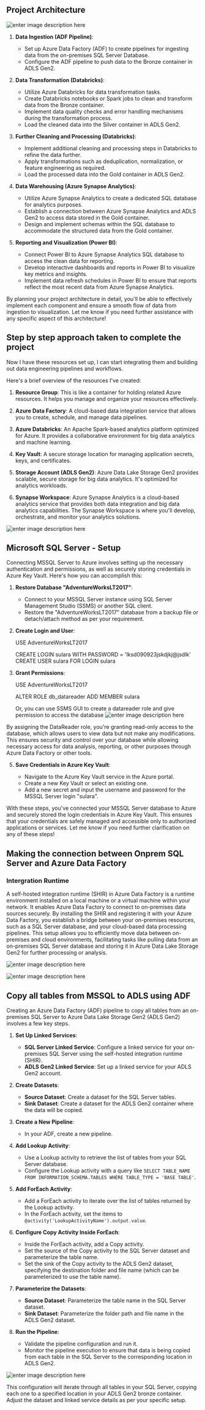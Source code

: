 ## Project Architecture

![enter image description here](https://github.com/sularaperera/End-to-End-Azure-Data-Engineering-Real-Time-Project/blob/main/Images/Architecture.jpg)

1.  **Data Ingestion (ADF Pipeline)**:
    
    -   Set up Azure Data Factory (ADF) to create pipelines for ingesting data from the on-premises SQL Server Database.
    -   Configure the ADF pipeline to push data to the Bronze container in ADLS Gen2.
    
2.  **Data Transformation (Databricks)**:
    
    -   Utilize Azure Databricks for data transformation tasks.
    -   Create Databricks notebooks or Spark jobs to clean and transform data from the Bronze container.
    -   Implement data quality checks and error handling mechanisms during the transformation process.
    -   Load the cleaned data into the Silver container in ADLS Gen2.
3.  **Further Cleaning and Processing (Databricks)**:
    
    -   Implement additional cleaning and processing steps in Databricks to refine the data further.
    -   Apply transformations such as deduplication, normalization, or feature engineering as required.
    -   Load the processed data into the Gold container in ADLS Gen2.
4.  **Data Warehousing (Azure Synapse Analytics)**:
    
    -   Utilize Azure Synapse Analytics to create a dedicated SQL database for analytics purposes.
    -   Establish a connection between Azure Synapse Analytics and ADLS Gen2 to access data stored in the Gold container.
    -   Design and implement schemas within the SQL database to accommodate the structured data from the Gold container.
5.  **Reporting and Visualization (Power BI)**:
    
    -   Connect Power BI to Azure Synapse Analytics SQL database to access the clean data for reporting.
    -   Develop interactive dashboards and reports in Power BI to visualize key metrics and insights.
    -   Implement data refresh schedules in Power BI to ensure that reports reflect the most recent data from Azure Synapse Analytics.

By planning your project architecture in detail, you'll be able to effectively implement each component and ensure a smooth flow of data from ingestion to visualization. Let me know if you need further assistance with any specific aspect of this architecture!


## Step by step approach taken to complete the project

Now I have these resources set up, I can start integrating them and building out data engineering pipelines and workflows.

Here's a brief overview of the resources I've created:

1.  **Resource Group**: This is like a container for holding related Azure resources. It helps you manage and organize your resources effectively.
    
2.  **Azure Data Factory**: A cloud-based data integration service that allows you to create, schedule, and manage data pipelines.
    
3.  **Azure Databricks**: An Apache Spark-based analytics platform optimized for Azure. It provides a collaborative environment for big data analytics and machine learning.
    
4.  **Key Vault**: A secure storage location for managing application secrets, keys, and certificates.
    
5.  **Storage Account (ADLS Gen2)**: Azure Data Lake Storage Gen2 provides scalable, secure storage for big data analytics. It's optimized for analytics workloads.
    
6.  **Synapse Workspace**: Azure Synapse Analytics is a cloud-based analytics service that provides both data integration and big data analytics capabilities. The Synapse Workspace is where you'll develop, orchestrate, and monitor your analytics solutions.

![enter image description here](https://github.com/sularaperera/End-to-End-Azure-Data-Engineering-Real-Time-Project/blob/main/Images/resources_list.png)


## Microsoft SQL Server - Setup

Connecting MSSQL Server to Azure involves setting up the necessary authentication and permissions, as well as securely storing credentials in Azure Key Vault. Here's how you can accomplish this:

1.  **Restore Database "AdventureWorksLT2017"**:
    
    -   Connect to your MSSQL Server instance using SQL Server Management Studio (SSMS) or another SQL client.
    -   Restore the "AdventureWorksLT2017" database from a backup file or detach/attach method as per your requirement.
2.  **Create Login and User**:

    USE AdventureWorksLT2017
    
    CREATE LOGIN sulara WITH PASSWORD = 'lksd090923jskdjkj@jsdlk'
    CREATE USER sulara FOR LOGIN sulara

    
3.  **Grant Permissions**:

    USE AdventureWorksLT2017
    
    ALTER ROLE db_datareader ADD MEMBER sulara
    
    Or, you can use SSMS GUI to create a datareader role and give permission to access the database
![enter image description here](https://github.com/sularaperera/End-to-End-Azure-Data-Engineering-Real-Time-Project/blob/main/Images/mssql_datareader_permission.png)

By assigning the DataReader role, you're granting read-only access to the database, which allows users to view data but not make any modifications. This ensures security and control over your database while allowing necessary access for data analysis, reporting, or other purposes through Azure Data Factory or other tools.
    
5.  **Save Credentials in Azure Key Vault**:
    
    -   Navigate to the Azure Key Vault service in the Azure portal.
    -   Create a new Key Vault or select an existing one.
    -   Add a new secret and input the username and password for the MSSQL Server login "sulara".

With these steps, you've connected your MSSQL Server database to Azure and securely stored the login credentials in Azure Key Vault. This ensures that your credentials are safely managed and accessible only to authorized applications or services. Let me know if you need further clarification on any of these steps!

## Making the connection between Onprem SQL Server and Azure Data Factory

### Intergration Runtime
A self-hosted integration runtime (SHIR) in Azure Data Factory is a runtime environment installed on a local machine or a virtual machine within your network. It enables Azure Data Factory to connect to on-premises data sources securely. By installing the SHIR and registering it with your Azure Data Factory, you establish a bridge between your on-premises resources, such as a SQL Server database, and your cloud-based data processing pipelines. This setup allows you to efficiently move data between on-premises and cloud environments, facilitating tasks like pulling data from an on-premises SQL Server database and storing it in Azure Data Lake Storage Gen2 for further processing or analysis.

![enter image description here](https://github.com/sularaperera/End-to-End-Azure-Data-Engineering-Real-Time-Project/blob/main/Images/shir.png)

![enter image description here](https://github.com/sularaperera/End-to-End-Azure-Data-Engineering-Real-Time-Project/blob/main/Images/2024-05-17%2010_21_22-Microsoft%20Integration%20Runtime%20Configuration%20Manager.png)


## Copy all tables from MSSQL to ADLS using ADF

Creating an Azure Data Factory (ADF) pipeline to copy all tables from an on-premises SQL Server to Azure Data Lake Storage Gen2 (ADLS Gen2) involves a few key steps.

1.  **Set Up Linked Services**:
    
    -   **SQL Server Linked Service**: Configure a linked service for your on-premises SQL Server using the self-hosted integration runtime (SHIR).
    -   **ADLS Gen2 Linked Service**: Set up a linked service for your ADLS Gen2 account.
2.  **Create Datasets**:
    
    -   **Source Dataset**: Create a dataset for the SQL Server tables.
    -   **Sink Dataset**: Create a dataset for the ADLS Gen2 container where the data will be copied.
3.  **Create a New Pipeline**:
    
    -   In your ADF, create a new pipeline.
4.  **Add Lookup Activity**:
    
    -   Use a Lookup activity to retrieve the list of tables from your SQL Server database.
    -   Configure the Lookup activity with a query like `SELECT TABLE_NAME FROM INFORMATION_SCHEMA.TABLES WHERE TABLE_TYPE = 'BASE TABLE'`.
5.  **Add ForEach Activity**:
    
    -   Add a ForEach activity to iterate over the list of tables returned by the Lookup activity.
    -   In the ForEach activity, set the items to `@activity('LookupActivityName').output.value`.
6.  **Configure Copy Activity Inside ForEach**:
    
    -   Inside the ForEach activity, add a Copy activity.
    -   Set the source of the Copy activity to the SQL Server dataset and parameterize the table name.
    -   Set the sink of the Copy activity to the ADLS Gen2 dataset, specifying the destination folder and file name (which can be parameterized to use the table name).
7.  **Parameterize the Datasets**:
    
    -   **Source Dataset**: Parameterize the table name in the SQL Server dataset.
    -   **Sink Dataset**: Parameterize the folder path and file name in the ADLS Gen2 dataset.
8.  **Run the Pipeline**:
    
    -   Validate the pipeline configuration and run it.
    -   Monitor the pipeline execution to ensure that data is being copied from each table in the SQL Server to the corresponding location in ADLS Gen2.

![enter image description here](https://github.com/sularaperera/End-to-End-Azure-Data-Engineering-Real-Time-Project/blob/main/Images/2024-05-18%2020_01_26-.png)

This configuration will iterate through all tables in your SQL Server, copying each one to a specified location in your ADLS Gen2 bronze container. Adjust the dataset and linked service details as per your specific setup.


